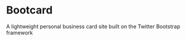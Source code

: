 Bootcard
========

A lightweight personal business card site built on the Twitter Bootstrap framework